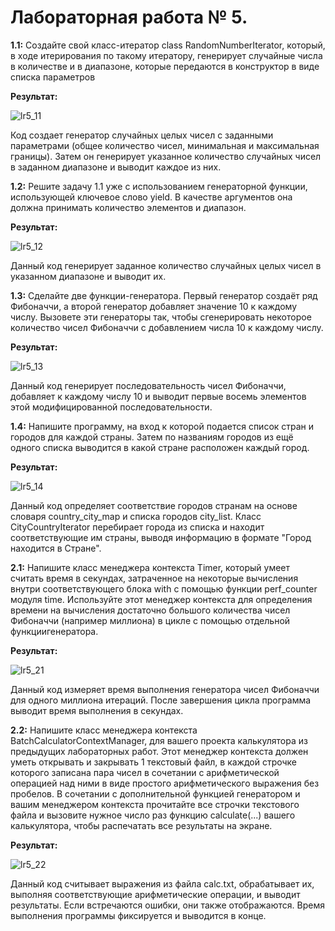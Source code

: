 # Лабораторная работа № 5.
**1.1:** Создайте свой класс-итератор class RandomNumberIterator, который, в ходе итерирования по такому итератору, генерирует случайные числа в количестве и в диапазоне, которые передаются в конструктор в виде списка параметров

**Результат:**

![lr5_11](https://github.com/user-attachments/assets/44400992-812d-4ca9-b753-b746d9756bd0)

Код создает генератор случайных целых чисел с заданными параметрами (общее количество чисел, минимальная и максимальная границы). Затем он генерирует указанное количество случайных чисел в заданном диапазоне и выводит каждое из них.

**1.2:** Решите задачу 1.1 уже с использованием генераторной функции, использующей ключевое слово yield. В качестве аргументов она должна
принимать количество элементов и диапазон.

**Результат:**

![lr5_12](https://github.com/user-attachments/assets/4ed01afc-429d-4aa5-9212-6d8ab6fdcc61)

Данный код генерирует заданное количество случайных целых чисел в указанном диапазоне и выводит их.

**1.3:** Сделайте две функции-генератора. Первый генератор создаёт ряд Фибоначчи, а второй генератор добавляет значение 10 к каждому числу.
Вызовете эти генераторы так, чтобы сгенерировать некоторое количество чисел Фибоначчи с добавлением числа 10 к каждому числу.

**Результат:**

![lr5_13](https://github.com/user-attachments/assets/c81f3c51-03ca-489b-ae20-d336c0cc879e)

Данный код генерирует последовательность чисел Фибоначчи, добавляет к каждому числу 10 и выводит первые восемь элементов этой модифицированной последовательности.

**1.4:** Напишите программу, на вход к которой подается список стран и городов для каждой страны. Затем по названиям городов из ещё одного
списка выводится в какой стране расположен каждый город.

**Результат:**

![lr5_14](https://github.com/user-attachments/assets/7b9425df-9fd7-4de5-802d-00766aff1067)

Данный код определяет соответствие городов странам на основе словаря country_city_map и списка городов city_list. Класс CityCountryIterator перебирает города из списка и находит соответствующие им страны, выводя информацию в формате "Город находится в Стране".

**2.1:** Напишите класс менеджера контекста Timer, который умеет считать
время в секундах, затраченное на некоторые вычисления внутри соответствующего блока with с помощью функции perf_counter модуля time. Используйте этот менеджер контекста для определения времени на вычисления достаточно большого количества чисел Фибоначчи (например миллиона) в цикле с помощью отдельной функциигенератора.

**Результат:**

![lr5_21](https://github.com/user-attachments/assets/5c217326-e976-419c-ad97-653ba74e16fb)

Данный код измеряет время выполнения генератора чисел Фибоначчи для одного миллиона итераций. После завершения цикла программа выводит время выполнения в секундах.

**2.2:** Напишите класс менеджера контекста BatchCalculatorContextManager,
для вашего проекта калькулятора из предыдущих лабораторных работ. Этот менеджер контекста должен уметь открывать и закрывать 1 текстовый файл, в каждой строчке которого записана пара чисел в сочетании с арифметической операцией над ними в виде простого
арифметического выражения без пробелов. В сочетании с дополнительной функцией генератором и вашим менеджером контекста прочитайте все строчки текстового файла и вызовите нужное число раз функцию calculate(...) вашего калькулятора, чтобы распечатать
все результаты на экране.

**Результат:**

![lr5_22](https://github.com/user-attachments/assets/a801153e-0d68-437c-bf81-d7a994196a0d)

Данный код считывает выражения из файла calc.txt, обрабатывает их, выполняя соответствующие арифметические операции, и выводит результаты. Если встречаются ошибки, они также отображаются. Время выполнения программы фиксируется и выводится в конце.
